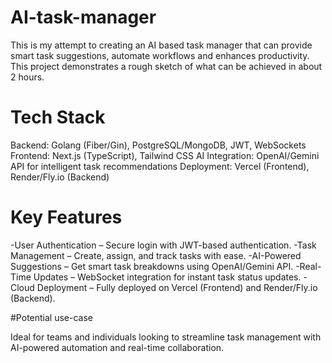 # AI-task-manager
This is my attempt to creating an AI based task manager that can provide smart task suggestions, automate workflows and enhances productivity. 
This project demonstrates a rough sketch of what can be achieved in about 2 hours.

# Tech Stack
Backend: Golang (Fiber/Gin), PostgreSQL/MongoDB, JWT, WebSockets
Frontend: Next.js (TypeScript), Tailwind CSS
AI Integration: OpenAI/Gemini API for intelligent task recommendations
Deployment: Vercel (Frontend), Render/Fly.io (Backend)

# Key Features

-User Authentication – Secure login with JWT-based authentication.
-Task Management – Create, assign, and track tasks with ease.
-AI-Powered Suggestions – Get smart task breakdowns using OpenAI/Gemini API.
-Real-Time Updates – WebSocket integration for instant task status updates.
-Cloud Deployment – Fully deployed on Vercel (Frontend) and Render/Fly.io (Backend).

#Potential use-case

Ideal for teams and individuals looking to streamline task management with AI-powered automation and real-time collaboration.



